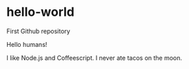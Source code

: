 # hello-world
First Github repository

Hello humans!

I like Node.js and Coffeescript.
I never ate tacos on the moon.
